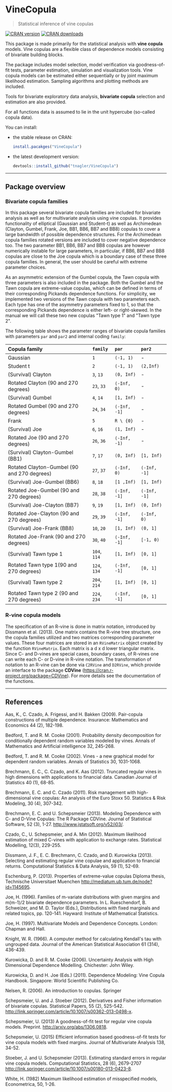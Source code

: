 <!-- README.md is generated from README.Rmd. Please edit that file -->
VineCopula
==========

> Statistical inference of vine copulas

[![CRAN version](http://www.r-pkg.org/badges/version/VineCopula)](https://cran.r-project.org/web/packages/VineCopula/index.html) [![CRAN downloads](http://cranlogs.r-pkg.org/badges/VineCopula)](https://cran.r-project.org/web/packages/VineCopula/index.html)

This package is made primarily for the statistical analysis with **vine copula** models.
Vine copulas are a flexible class of dependence models consisting of bivariate building blocks.

The package includes model selection, model verification via goodness-of-fit tests, parameter estimation, simulation and visualization tools.
Vine copula models can be estimated either sequentially or by joint maximum likelihood estimation. Sampling algorithms and plotting methods are included.

Tools for bivariate exploratory data analysis, **bivariate copula** selection and estimation are also provided. 

For all functions data is assumed to lie in the unit hypercube (so-called copula data).

You can install:

-   the stable release on CRAN:

    ``` r
    install.pacakges("VineCopula")
    ```

-   the latest development version:

    ``` r
    devtools::install_github("tnagler/VineCopula")
    ```

------------------------------------------------------------------------

Package overview
----------------

### Bivariate copula families

In this package several bivariate copula families are included for bivariate analysis as well as for multivariate analysis using vine copulas. It provides functionality of elliptical (Gaussian and Student-t) as well as Archimedean (Clayton, Gumbel, Frank, Joe, BB1, BB6, BB7 and BB8) copulas to cover a large bandwidth of possible dependence structures. For the Archimedean copula families rotated versions are included to cover negative dependence too. The two parameter BB1, BB6, BB7 and BB8 copulas are however numerically instable for large parameters, in particular, if BB6, BB7 and BB8 copulas are close to the Joe copula which is a boundary case of these three copula families. In general, the user should be careful with extreme parameter choices.

As an asymmetric extension of the Gumbel copula, the Tawn copula with three parameters is also included in the package. Both the Gumbel and the Tawn copula are extreme-value copulas, which can be defined in terms of their corresponding Pickands dependence functions. For simplicity, we implemented two versions of the Tawn copula with two parameters each. Each type has one of the asymmetry parameters fixed to 1, so that the corresponding Pickands dependence is either left- or right-skewed. In the manual we will call these two new copulas "Tawn type 1" and "Tawn type 2".

The following table shows the parameter ranges of bivariate copula families with parameters `par` and `par2` and internal coding `family`:

| Copula family                               | `family`     | `par`        | `par2`       |
|:--------------------------------------------|:-------------|:-------------|:-------------|
| Gaussian                                    | `1`          | `(-1, 1)`    | -            |
| Student t                                   | `2`          | `(-1, 1)`    | `(2,Inf)`    |
| (Survival) Clayton                          | `3`, `13`    | `(0, Inf)`   | -            |
| Rotated Clayton (90 and 270 degrees)        | `23`, `33`   | `(-Inf, 0)`  | -            |
| (Survival) Gumbel                           | `4`, `14`    | `[1, Inf)`   | -            |
| Rotated Gumbel (90 and 270 degrees)         | `24`, `34`   | `(-Inf, -1]` | -            |
| Frank                                       | `5`          | `R \ {0}`    | -            |
| (Survival) Joe                              | `6`, `16`    | `(1, Inf)`   | -            |
| Rotated Joe (90 and 270 degrees)            | `26`, `36`   | `(-Inf, -1)` | -            |
| (Survival) Clayton-Gumbel (BB1)             | `7`, `17`    | `(0, Inf)`   | `[1, Inf)`   |
| Rotated Clayton-Gumbel (90 and 270 degrees) | `27`, `37`   | `(-Inf, 0)`  | `(-Inf, -1]` |
| (Survival) Joe-Gumbel (BB6)                 | `8`, `18`    | `[1 ,Inf)`   | `[1, Inf)`   |
| Rotated Joe-Gumbel (90 and 270 degrees)     | `28`, `38`   | `(-Inf, -1]` | `(-Inf, -1]` |
| (Survival) Joe-Clayton (BB7)                | `9`, `19`    | `[1, Inf)`   | `(0, Inf)`   |
| Rotated Joe-Clayton (90 and 270 degrees)    | `29`, `39`   | `(-Inf, -1]` | `(-Inf, 0)`  |
| (Survival) Joe-Frank (BB8)                  | `10`, `20`   | `[1, Inf)`   | `(0, 1]`     |
| Rotated Joe-Frank (90 and 270 degrees)      | `30`, `40`   | `(-Inf, -1]` | `[-1, 0)`    |
| (Survival) Tawn type 1                      | `104`, `114` | `[1, Inf)`   | `[0, 1]`     |
| Rotated Tawn type 1(90 and 270 degrees)     | `124`, `134` | `(-Inf, -1]` | `[0, 1]`     |
| (Survival) Tawn type 2                      | `204`, `214` | `[1, Inf)`   | `[0, 1]`     |
| Rotated Tawn type 2 (90 and 270 degrees)    | `224`, `234` | `(-Inf, -1]` | `[0, 1]`     |

### R-vine copula models

The specification of an R-vine is done in matrix notation, introduced by Dissmann et al. (2013). One matrix contains the R-vine tree structure, one the copula families utilized and two matrices corresponding parameter values. These four matrices are stored in an `RVineMatrix` object created by the function `RVineMatrix`. Each matrix is a d x d lower triangular matrix. Since C- and D-vines are special cases, boundary cases, of R-vines one can write each C- or D-vine in R-vine notation. The transformation of notation to an R-vine can be done via `C2RVine` and `D2RVine`, which provide an interface to the package **CDVine** (https://cran.r-project.org/package=CDVine). For more details see the documentation of the functions.

------------------------------------------------------------------------

References
----------

Aas, K., C. Czado, A. Frigessi, and H. Bakken (2009). Pair-copula constructions of multiple dependence. Insurance: Mathematics and Economics 44 (2), 182-198.

Bedford, T. and R. M. Cooke (2001). Probability density decomposition for conditionally dependent random variables modeled by vines. Annals of Mathematics and Artificial intelligence 32, 245-268.

Bedford, T. and R. M. Cooke (2002). Vines - a new graphical model for dependent random variables. Annals of Statistics 30, 1031-1068.

Brechmann, E. C., C. Czado, and K. Aas (2012). Truncated regular vines in high dimensions with applications to financial data. Canadian Journal of Statistics 40 (1), 68-85.

Brechmann, E. C. and C. Czado (2011). Risk management with high-dimensional vine copulas: An analysis of the Euro Stoxx 50. Statistics & Risk Modeling, 30 (4), 307-342.

Brechmann, E. C. and U. Schepsmeier (2013). Modeling Dependence with C- and D-Vine Copulas: The R Package CDVine. Journal of Statistical Software, 52 (3), 1-27. <http://www.jstatsoft.org/v52/i03/>.

Czado, C., U. Schepsmeier, and A. Min (2012). Maximum likelihood estimation of mixed C-vines with application to exchange rates. Statistical Modelling, 12(3), 229-255.

Dissmann, J. F., E. C. Brechmann, C. Czado, and D. Kurowicka (2013). Selecting and estimating regular vine copulae and application to financial returns. Computational Statistics & Data Analysis, 59 (1), 52-69.

Eschenburg, P. (2013). Properties of extreme-value copulas Diploma thesis, Technische Universitaet Muenchen <http://mediatum.ub.tum.de/node?id=1145695>.

Joe, H. (1996). Families of m-variate distributions with given margins and m(m-1)/2 bivariate dependence parameters. In L. Rueschendorf, B. Schweizer, and M. D. Taylor (Eds.), Distributions with fixed marginals and related topics, pp. 120-141. Hayward: Institute of Mathematical Statistics.

Joe, H. (1997). Multivariate Models and Dependence Concepts. London: Chapman and Hall.

Knight, W. R. (1966). A computer method for calculating Kendall's tau with ungrouped data. Journal of the American Statistical Association 61 (314), 436-439.

Kurowicka, D. and R. M. Cooke (2006). Uncertainty Analysis with High Dimensional Dependence Modelling. Chichester: John Wiley.

Kurowicka, D. and H. Joe (Eds.) (2011). Dependence Modeling: Vine Copula Handbook. Singapore: World Scientific Publishing Co.

Nelsen, R. (2006). An introduction to copulas. Springer

Schepsmeier, U. and J. Stoeber (2012). Derivatives and Fisher information of bivariate copulas. Statistical Papers, 55 (2), 525-542. <http://link.springer.com/article/10.1007/s00362-013-0498-x>.

Schepsmeier, U. (2013) A goodness-of-fit test for regular vine copula models. Preprint. <http://arxiv.org/abs/1306.0818>.

Schepsmeier, U. (2015) Efficient information based goodness-of-fit tests for vine copula models with fixed margins. Journal of Multivariate Analysis 138, 34-52.

Stoeber, J. and U. Schepsmeier (2013). Estimating standard errors in regular vine copula models. Computational Statistics, 28 (6), 2679-2707 <http://link.springer.com/article/10.1007/s00180-013-0423-8>.

White, H. (1982) Maximum likelihood estimation of misspecified models, Econometrica, 50, 1-26.
